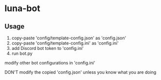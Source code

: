 # luna-bot
## Usage
1) copy-paste 'config/template-config.json' as 'config.json'
2) copy-paste 'config/template-config.ini' as 'config.ini'
3) add Discord bot token to 'config.ini'
4) run bot.py

modify other bot configurations in 'config.ini'

DON'T modify the copied 'config.json' unless you know what you are doing